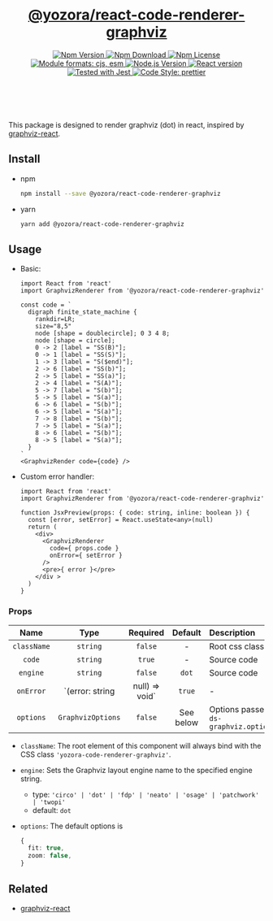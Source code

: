 <header>
  <h1 align="center">
    <a href="https://github.com/yozorajs/yozora-react/tree/main/packages/react-code-renderer-graphviz#readme">@yozora/react-code-renderer-graphviz</a>
  </h1>
  <div align="center">
    <a href="https://www.npmjs.com/package/@yozora/react-code-renderer-graphviz">
      <img
        alt="Npm Version"
        src="https://img.shields.io/npm/v/@yozora/react-code-renderer-graphviz.svg"
      />
    </a>
    <a href="https://www.npmjs.com/package/@yozora/react-code-renderer-graphviz">
      <img
        alt="Npm Download"
        src="https://img.shields.io/npm/dm/@yozora/react-code-renderer-graphviz.svg"
      />
    </a>
    <a href="https://www.npmjs.com/package/@yozora/react-code-renderer-graphviz">
      <img
        alt="Npm License"
        src="https://img.shields.io/npm/l/@yozora/react-code-renderer-graphviz.svg"
      />
    </a>
    <a href="#install">
      <img
        alt="Module formats: cjs, esm"
        src="https://img.shields.io/badge/module_formats-cjs%2C%20esm-green.svg"
      />
    </a>
    <a href="https://github.com/nodejs/node">
      <img
        alt="Node.js Version"
        src="https://img.shields.io/node/v/@yozora/react-code-renderer-graphviz"
      />
    </a>
    <a href="https://github.com/facebook/react">
      <img
        alt="React version"
        src="https://img.shields.io/npm/dependency-version/@yozora/react-code-renderer-graphviz/peer/react"
      />
    </a>
    <a href="https://github.com/facebook/jest">
      <img
        alt="Tested with Jest"
        src="https://img.shields.io/badge/tested_with-jest-9c465e.svg"
      />
    </a>
    <a href="https://github.com/prettier/prettier">
      <img
        alt="Code Style: prettier"
        src="https://img.shields.io/badge/code_style-prettier-ff69b4.svg?style=flat-square"
      />
    </a>
  </div>
</header>
<br/>

This package is designed to render graphviz (dot) in react, inspired by [graphviz-react][]. 


## Install

* npm

  ```bash
  npm install --save @yozora/react-code-renderer-graphviz
  ```

* yarn

  ```bash
  yarn add @yozora/react-code-renderer-graphviz
  ```

## Usage

* Basic:

  ```tsx
  import React from 'react'
  import GraphvizRenderer from '@yozora/react-code-renderer-graphviz'

  const code = `
    digraph finite_state_machine {
      rankdir=LR;
      size="8,5"
      node [shape = doublecircle]; 0 3 4 8;
      node [shape = circle];
      0 -> 2 [label = "SS(B)"];
      0 -> 1 [label = "SS(S)"];
      1 -> 3 [label = "S($end)"];
      2 -> 6 [label = "SS(b)"];
      2 -> 5 [label = "SS(a)"];
      2 -> 4 [label = "S(A)"];
      5 -> 7 [label = "S(b)"];
      5 -> 5 [label = "S(a)"];
      6 -> 6 [label = "S(b)"];
      6 -> 5 [label = "S(a)"];
      7 -> 8 [label = "S(b)"];
      7 -> 5 [label = "S(a)"];
      8 -> 6 [label = "S(b)"];
      8 -> 5 [label = "S(a)"];
    }
  `
  <GraphvizRender code={code} />
  ```

* Custom error handler:

  ```tsx
  import React from 'react'
  import GraphvizRenderer from '@yozora/react-code-renderer-graphviz'

  function JsxPreview(props: { code: string, inline: boolean }) {
    const [error, setError] = React.useState<any>(null)
    return (
      <div>
        <GraphvizRenderer 
          code={ props.code }
          onError={ setError }
        />
        <pre>{ error }</pre>
      </div >
    )
  }
  ```

### Props

Name        | Type                              | Required  | Default     | Description
:----------:|:---------------------------------:|:---------:|:-----------:|:-------------
`className` | `string`                          | `false`   | -         | Root css class
`code`      | `string`                          | `true`    | -           | Source code
`engine`    | `string`                          | `false`   | `dot`       | Source code
`onError`   | `(error: string | null) => void`  | `true`    | -           | Error callback
`options`   | `GraphvizOptions`                 | `false`   | See below   | Options passed to `ds-graphviz.options()`

* `className`: The root element of this component will always bind with the
  CSS class `'yozora-code-renderer-graphviz'`.

* `engine`: Sets the Graphviz layout engine name to the specified engine string.

  - type: `'circo' | 'dot' | 'fdp' | 'neato' | 'osage' | 'patchwork' | 'twopi'`
  - default: `dot`

* `options`: The default options is 

  ```typescript
  {
    fit: true,
    zoom: false,
  }
  ```


## Related

* [graphviz-react][]


[graphviz-react]: https://github.com/DomParfitt/graphviz-react

